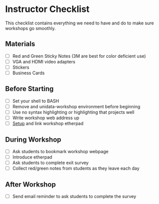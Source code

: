 # Instructor Checklist
This checklist contains everything we need to have and do to make sure workshops go smoothly.

## Materials
* [ ] Red and Green Sticky Notes (3M are best for color deficient use)
* [ ] VGA and HDMI video adapters
* [ ] Stickers
* [ ] Business Cards

## Before Starting
* [ ] Set your shell to BASH
* [ ] Remove and unidata-workshop environment before beginning
* [ ] Use no syntax highlighting or highlighting that projects well
* [ ] Write workshop web address up
* [ ] [Setup](https://etherpad.wikimedia.org/) and link workshop etherpad
 
## During Workshop
* [ ] Ask students to bookmark workshop webpage
* [ ] Introduce etherpad
* [ ] Ask students to complete exit survey
* [ ] Collect red/green notes from students as they leave each day
 
## After Workshop
* [ ] Send email reminder to ask students to complete the survey